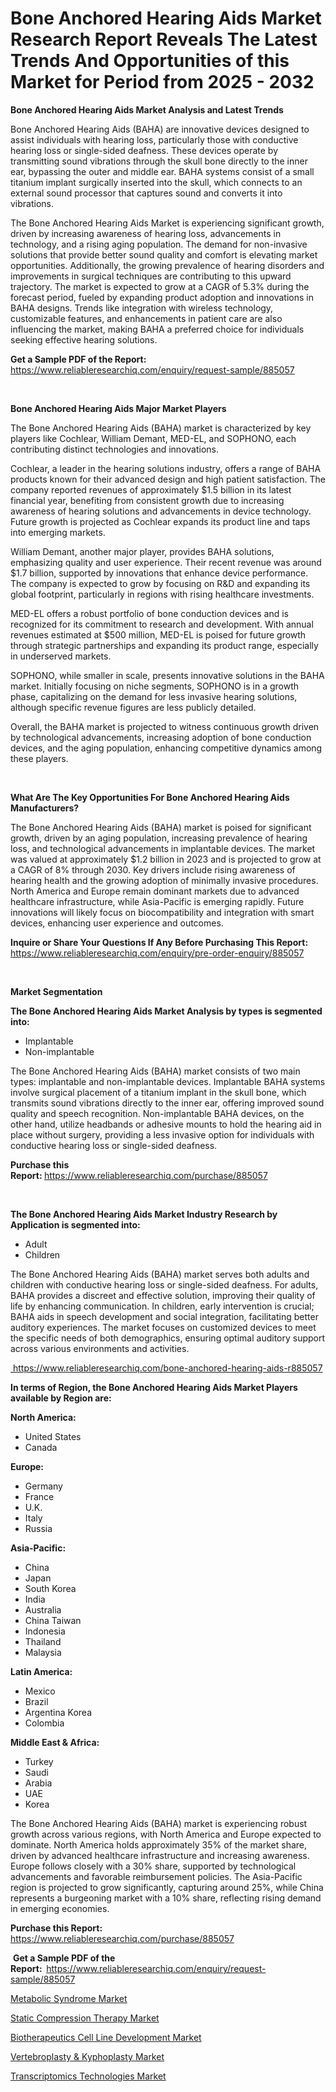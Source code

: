 <p><h1>Bone Anchored Hearing Aids Market Research Report Reveals The Latest Trends And Opportunities of this Market for Period from 2025 - 2032</h1></p><p><strong>Bone Anchored Hearing Aids Market Analysis and Latest Trends</strong></p>
<p><p>Bone Anchored Hearing Aids (BAHA) are innovative devices designed to assist individuals with hearing loss, particularly those with conductive hearing loss or single-sided deafness. These devices operate by transmitting sound vibrations through the skull bone directly to the inner ear, bypassing the outer and middle ear. BAHA systems consist of a small titanium implant surgically inserted into the skull, which connects to an external sound processor that captures sound and converts it into vibrations.</p><p>The Bone Anchored Hearing Aids Market is experiencing significant growth, driven by increasing awareness of hearing loss, advancements in technology, and a rising aging population. The demand for non-invasive solutions that provide better sound quality and comfort is elevating market opportunities. Additionally, the growing prevalence of hearing disorders and improvements in surgical techniques are contributing to this upward trajectory. The market is expected to grow at a CAGR of 5.3% during the forecast period, fueled by expanding product adoption and innovations in BAHA designs. Trends like integration with wireless technology, customizable features, and enhancements in patient care are also influencing the market, making BAHA a preferred choice for individuals seeking effective hearing solutions.</p></p>
<p><strong>Get a Sample PDF of the Report:&nbsp;</strong> <a href="https://www.reliableresearchiq.com/enquiry/request-sample/885057?utm_campaign=1896&utm_medium=2&utm_source=Github&utm_content=ia&utm_term=03032025&utm_id=bone-anchored-hearing-aids">https://www.reliableresearchiq.com/enquiry/request-sample/885057</a></p>
<p>&nbsp;</p>
<p><strong>Bone Anchored Hearing Aids Major Market Players</strong></p>
<p><p>The Bone Anchored Hearing Aids (BAHA) market is characterized by key players like Cochlear, William Demant, MED-EL, and SOPHONO, each contributing distinct technologies and innovations.</p><p>Cochlear, a leader in the hearing solutions industry, offers a range of BAHA products known for their advanced design and high patient satisfaction. The company reported revenues of approximately $1.5 billion in its latest financial year, benefiting from consistent growth due to increasing awareness of hearing solutions and advancements in device technology. Future growth is projected as Cochlear expands its product line and taps into emerging markets.</p><p>William Demant, another major player, provides BAHA solutions, emphasizing quality and user experience. Their recent revenue was around $1.7 billion, supported by innovations that enhance device performance. The company is expected to grow by focusing on R&D and expanding its global footprint, particularly in regions with rising healthcare investments.</p><p>MED-EL offers a robust portfolio of bone conduction devices and is recognized for its commitment to research and development. With annual revenues estimated at $500 million, MED-EL is poised for future growth through strategic partnerships and expanding its product range, especially in underserved markets.</p><p>SOPHONO, while smaller in scale, presents innovative solutions in the BAHA market. Initially focusing on niche segments, SOPHONO is in a growth phase, capitalizing on the demand for less invasive hearing solutions, although specific revenue figures are less publicly detailed.</p><p>Overall, the BAHA market is projected to witness continuous growth driven by technological advancements, increasing adoption of bone conduction devices, and the aging population, enhancing competitive dynamics among these players.</p></p>
<p>&nbsp;</p>
<p><strong>What Are The Key Opportunities For Bone Anchored Hearing Aids Manufacturers?</strong></p>
<p><p>The Bone Anchored Hearing Aids (BAHA) market is poised for significant growth, driven by an aging population, increasing prevalence of hearing loss, and technological advancements in implantable devices. The market was valued at approximately $1.2 billion in 2023 and is projected to grow at a CAGR of 8% through 2030. Key drivers include rising awareness of hearing health and the growing adoption of minimally invasive procedures. North America and Europe remain dominant markets due to advanced healthcare infrastructure, while Asia-Pacific is emerging rapidly. Future innovations will likely focus on biocompatibility and integration with smart devices, enhancing user experience and outcomes.</p></p>
<p><strong>Inquire or Share Your Questions If Any Before Purchasing This Report:</strong> <a href="https://www.reliableresearchiq.com/enquiry/pre-order-enquiry/885057?utm_campaign=1896&utm_medium=2&utm_source=Github&utm_content=ia&utm_term=03032025&utm_id=bone-anchored-hearing-aids">https://www.reliableresearchiq.com/enquiry/pre-order-enquiry/885057</a></p>
<p>&nbsp;</p>
<p><strong>Market Segmentation</strong></p>
<p><strong>The Bone Anchored Hearing Aids Market Analysis by types is segmented into:</strong></p>
<p><ul><li>Implantable</li><li>Non-implantable</li></ul></p>
<p><p>The Bone Anchored Hearing Aids (BAHA) market consists of two main types: implantable and non-implantable devices. Implantable BAHA systems involve surgical placement of a titanium implant in the skull bone, which transmits sound vibrations directly to the inner ear, offering improved sound quality and speech recognition. Non-implantable BAHA devices, on the other hand, utilize headbands or adhesive mounts to hold the hearing aid in place without surgery, providing a less invasive option for individuals with conductive hearing loss or single-sided deafness.</p></p>
<p><strong>Purchase this Report:&nbsp;</strong><a href="https://www.reliableresearchiq.com/purchase/885057?utm_campaign=1896&utm_medium=2&utm_source=Github&utm_content=ia&utm_term=03032025&utm_id=bone-anchored-hearing-aids">https://www.reliableresearchiq.com/purchase/885057</a></p>
<p>&nbsp;</p>
<p><strong>The Bone Anchored Hearing Aids Market Industry Research by Application is segmented into:</strong></p>
<p><ul><li>Adult</li><li>Children</li></ul></p>
<p><p>The Bone Anchored Hearing Aids (BAHA) market serves both adults and children with conductive hearing loss or single-sided deafness. For adults, BAHA provides a discreet and effective solution, improving their quality of life by enhancing communication. In children, early intervention is crucial; BAHA aids in speech development and social integration, facilitating better auditory experiences. The market focuses on customized devices to meet the specific needs of both demographics, ensuring optimal auditory support across various environments and activities.</p></p>
<p><a href="https://www.reliableresearchiq.com/bone-anchored-hearing-aids-r885057?utm_campaign=1896&utm_medium=2&utm_source=Github&utm_content=ia&utm_term=03032025&utm_id=bone-anchored-hearing-aids">&nbsp;https://www.reliableresearchiq.com/bone-anchored-hearing-aids-r885057</a></p>
<p><strong>In terms of Region, the Bone Anchored Hearing Aids Market Players available by Region are:</strong></p>
<p>
    <p> <strong> North America: </strong>
        <ul>
            <li>United States</li>
            <li>Canada</li>
        </ul>
        </p> 
    <p> <strong> Europe: </strong>
        <ul>
            <li>Germany</li>
            <li>France</li>
            <li>U.K.</li>
            <li>Italy</li>
            <li>Russia</li>
        </ul>
        </p> 
    <p> <strong> Asia-Pacific: </strong>
        <ul>
            <li>China</li>
            <li>Japan</li>
            <li>South Korea</li>
            <li>India</li>
            <li>Australia</li>
            <li>China Taiwan</li>
            <li>Indonesia</li>
            <li>Thailand</li>
            <li>Malaysia</li>
        </ul>
        </p> 
    <p> <strong> Latin America: </strong>
        <ul>
            <li>Mexico</li>
            <li>Brazil</li>
            <li>Argentina Korea</li>
            <li>Colombia</li>
        </ul>
        </p> 
    <p> <strong> Middle East & Africa: </strong>
        <ul>
            <li>Turkey</li>
            <li>Saudi</li>
            <li>Arabia</li>
            <li>UAE</li>
            <li>Korea</li>
        </ul>
    </p>
    </p>
<p><p>The Bone Anchored Hearing Aids (BAHA) market is experiencing robust growth across various regions, with North America and Europe expected to dominate. North America holds approximately 35% of the market share, driven by advanced healthcare infrastructure and increasing awareness. Europe follows closely with a 30% share, supported by technological advancements and favorable reimbursement policies. The Asia-Pacific region is projected to grow significantly, capturing around 25%, while China represents a burgeoning market with a 10% share, reflecting rising demand in emerging economies.</p></p>
<p><strong>Purchase this Report: </strong><a href="https://www.reliableresearchiq.com/purchase/885057?utm_campaign=1896&utm_medium=2&utm_source=Github&utm_content=ia&utm_term=03032025&utm_id=bone-anchored-hearing-aids">https://www.reliableresearchiq.com/purchase/885057</a></p>
<p>&nbsp;<strong>Get a Sample PDF of the Report:&nbsp;&nbsp;</strong><a href="https://www.reliableresearchiq.com/enquiry/request-sample/885057?utm_campaign=1896&utm_medium=2&utm_source=Github&utm_content=ia&utm_term=03032025&utm_id=bone-anchored-hearing-aids">https://www.reliableresearchiq.com/enquiry/request-sample/885057</a></p>
<p><strong></strong></p>
<p><p><a href="https://github.com/marawiokeson8/Market-Research-Report-List-1/blob/main/metabolic-syndrome-market.md?utm_campaign=1896&utm_medium=2&utm_source=Github&utm_content=ia&utm_term=03032025&utm_id=bone-anchored-hearing-aids">Metabolic Syndrome Market</a></p><p><a href="https://github.com/jugutstam/Market-Research-Report-List-1/blob/main/static-compression-therapy-market.md?utm_campaign=1896&utm_medium=2&utm_source=Github&utm_content=ia&utm_term=03032025&utm_id=bone-anchored-hearing-aids">Static Compression Therapy Market</a></p><p><a href="https://github.com/zakkistuey/Market-Research-Report-List-1/blob/main/biotherapeutics-cell-line-development-market.md?utm_campaign=1896&utm_medium=2&utm_source=Github&utm_content=ia&utm_term=03032025&utm_id=bone-anchored-hearing-aids">Biotherapeutics Cell Line Development Market</a></p><p><a href="https://github.com/pilukypalis/Market-Research-Report-List-1/blob/main/vertebroplasty-kyphoplasty-market.md?utm_campaign=1896&utm_medium=2&utm_source=Github&utm_content=ia&utm_term=03032025&utm_id=bone-anchored-hearing-aids">Vertebroplasty & Kyphoplasty Market</a></p><p><a href="https://github.com/balkanalazar/Market-Research-Report-List-1/blob/main/transcriptomics-technologies-market.md?utm_campaign=1896&utm_medium=2&utm_source=Github&utm_content=ia&utm_term=03032025&utm_id=bone-anchored-hearing-aids">Transcriptomics Technologies Market</a></p></p>